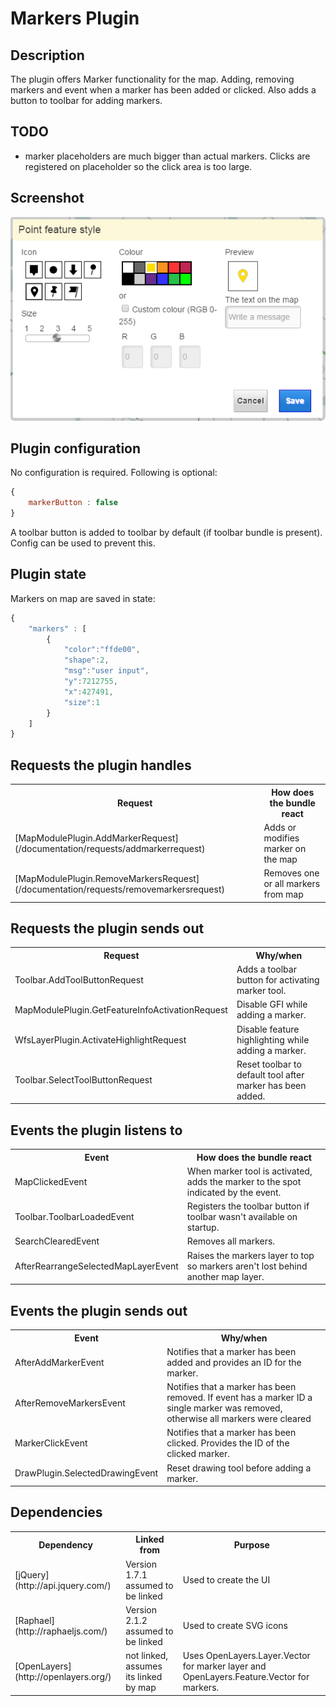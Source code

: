 # Markers Plugin

## Description

The plugin offers Marker functionality for the map. Adding, removing markers and event when a marker has been added or clicked.
Also adds a button to toolbar for adding markers.

## TODO

* marker placeholders are much bigger than actual markers. Clicks are registered on placeholder so the click area is too large.

## Screenshot

![screenshot](images/mapmodule-markerplugin.png)

## Plugin configuration


No configuration is required. Following is optional:
```javascript
{
    markerButton : false
}
```

A toolbar button is added to toolbar by default (if toolbar bundle is present). Config can be used to prevent this.

## Plugin state

Markers on map are saved in state:

```javascript
{
    "markers" : [
        {
            "color":"ffde00",
            "shape":2,
            "msg":"user input",
            "y":7212755,
            "x":427491,
            "size":1
        }
    ]
}
```

## Requests the plugin handles

<table class="table">
  <tr>
    <th>Request</th><th>How does the bundle react</th>
  </tr>
  <tr>
    <td>[MapModulePlugin.AddMarkerRequest](/documentation/requests/addmarkerrequest)</td><td>Adds or modifies marker on the map</td>
  </tr>
  <tr>
    <td>[MapModulePlugin.RemoveMarkersRequest](/documentation/requests/removemarkersrequest)</td><td>Removes one or all markers from map</td>
  </tr>
</table>

## Requests the plugin sends out

<table class="table">
  <tr>
    <th>Request</th><th>Why/when</th>
  </tr>
  <tr>
    <td> Toolbar.AddToolButtonRequest </td><td> Adds a toolbar button for activating marker tool. </td>
  </tr>
  <tr>
    <td> MapModulePlugin.GetFeatureInfoActivationRequest </td><td> Disable GFI while adding a marker. </td>
  </tr>
  <tr>
    <td> WfsLayerPlugin.ActivateHighlightRequest </td><td> Disable feature highlighting while adding a marker. </td>
  </tr>
  <tr>
    <td> Toolbar.SelectToolButtonRequest </td><td> Reset toolbar to default tool after marker has been added. </td>
  </tr>
</table>

## Events the plugin listens to

<table class="table">
  <tr>
    <th> Event </th><th> How does the bundle react</th>
  </tr>
  <tr>
    <td> MapClickedEvent </td><td> When marker tool is activated, adds the marker to the spot indicated by the event.</td>
  </tr>
  <tr>
    <td> Toolbar.ToolbarLoadedEvent </td><td> Registers the toolbar button if toolbar wasn't available on startup.</td>
  </tr>
  <tr>
    <td> SearchClearedEvent </td><td> Removes all markers.</td>
  </tr>
  <tr>
    <td> AfterRearrangeSelectedMapLayerEvent </td><td> Raises the markers layer to top so markers aren't lost behind another map layer.</td>
  </tr>
</table>

## Events the plugin sends out

<table class="table">
  <tr>
    <th>Event</th><th>Why/when</th>
  </tr>
  <tr>
    <td>AfterAddMarkerEvent</td><td> Notifies that a marker has been added and provides an ID for the marker. </td>
  </tr>
  <tr>
    <td>AfterRemoveMarkersEvent</td><td> Notifies that a marker has been removed. If event has a marker ID a single marker was removed, 
    otherwise all markers were cleared </td>
  </tr>
  <tr>
    <td>MarkerClickEvent</td><td> Notifies that a marker has been clicked. Provides the ID of the clicked marker. </td>
  </tr>
  <tr>
    <td>DrawPlugin.SelectedDrawingEvent</td><td> Reset drawing tool before adding a marker. </td>
  </tr>
</table>

## Dependencies

<table class="table">
  <tr>
    <th>Dependency</th><th>Linked from</th><th>Purpose</th>
  </tr>
  <tr>
    <td> [jQuery](http://api.jquery.com/) </td>
    <td> Version 1.7.1 assumed to be linked </td>
    <td> Used to create the UI</td>
  </tr>
  <tr>
    <td> [Raphael](http://raphaeljs.com/) </td>
    <td> Version 2.1.2 assumed to be linked </td>
    <td> Used to create SVG icons </td>
  </tr>
  <tr>
    <td> [OpenLayers](http://openlayers.org/) </td>
    <td> not linked, assumes its linked by map </td>
    <td> Uses OpenLayers.Layer.Vector for marker layer and OpenLayers.Feature.Vector for markers.</td>
  </tr>
</table>
